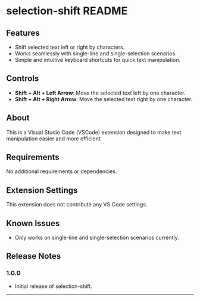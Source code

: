 # selection-shift README

## Features
* Shift selected text left or right by characters.
* Works seamlessly with single-line and single-selection scenarios.
* Simple and intuitive keyboard shortcuts for quick text manipulation.

## Controls
* **Shift + Alt + Left Arrow**: Move the selected text left by one character.
* **Shift + Alt + Right Arrow**: Move the selected text right by one character.

## About
This is a Visual Studio Code (VSCode) extension designed to make text manipulation easier and more efficient.

## Requirements
No additional requirements or dependencies.

## Extension Settings
This extension does not contribute any VS Code settings.

## Known Issues
* Only works on single-line and single-selection scenarios currently.

## Release Notes

### 1.0.0
* Initial release of selection-shift.

---
